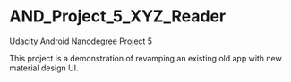 # AND_Project_5_XYZ_Reader
Udacity Android Nanodegree Project 5

This project is a demonstration of revamping an existing old app with new material design UI.
